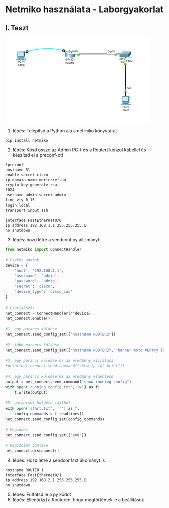 # Netmiko használata - Laborgyakorlat


## I. Teszt


![Rest config net](../PICTURES/Restconf_net.png)

1. lépés: Telepítsd a Python alá a netmiko könyvtárat
```console
pip install netmiko
```
2. lépés:	Kösd össze az Admin PC-t és a Routert konzol kábellel és készítsd el a preconf-ot!
```console
!preconf
hostname R1
enable secret cisco
ip domain-name moriczref.hu
crypto key generate rsa
1024
username admin secret admin
line vty 0 15
login local
transport input ssh

interface FastEthernet0/0
ip address 192.168.1.1 255.255.255.0
no shutdown
```
3. lépés: hozd létre a sendconf.py állományt:
```py
from netmiko import ConnectHandler

# Eszköz adatok
device = {
    'host': '192.168.1.1',
    'username': 'admin',
    'password': 'admin',
    'secret': 'cisco',
    'device_type': 'cisco_ios'
}

# Csatlakozás
net_connect = ConnectHandler(**device)
net_connect.enable()

#1. egy parancs küldése
net_connect.send_config_set(["hostname ROUTER2"])

#2. több parancs küldése
net_connect.send_config_set(["hostname ROUTER2", "banner motd #Entry is allowed from 8:00 to 16:00."])

#3. egy parancs küldése és az eredmény kiíratása
#print(net_connect.send_command("show ip int brief"))

#4. egy parancs küldése és az eredmény elmentése
output = net_connect.send_command("show running-config")
with open('running_config.txt', 'w') as f:
    f.write(output)

#5. parancsok küldése fájlból
with open('start.txt', 'r') as f:
    config_commands = f.readlines()
net_connect.send_config_set(config_commands)

# Végződés
net_connect.send_config_set(['end'])

# Kapcsolat bontása
net_connect.disconnect()
```

4. lépés: Hozd létre a sendconf.txt állományt is
```console
hostname ROUTER_1
interface FastEthernet0/1
ip address 192.168.2.1 255.255.255.0
no shutdown
```

5. lépés:	Futtatsd le a py kódot
6. lépés: Ellenőrízd a Routeren, hogy megtörténtek-e a beállítások

